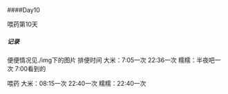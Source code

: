####Day10

喂药第10天

##### 记录

便便情况见./img下的图片
排便时间
大米：7:05一次 22:36一次
糯糯：半夜吧一次 7:00看到的

喂药 
大米：08:15一次 22:40一次
糯糯：22:40一次